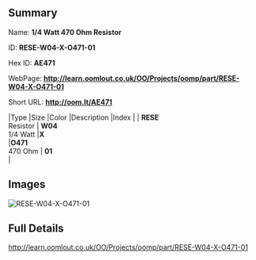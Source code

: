 

## Summary
 
Name: __1/4 Watt 470 Ohm Resistor__

ID: __RESE-W04-X-O471-01__

Hex ID: __AE471__

WebPage: __http://learn.oomlout.co.uk/OO/Projects/oomp/part/RESE-W04-X-O471-01__

Short URL: __http://oom.lt/AE471__


|Type   |Size   |Color   |Description   |Index   |
| __RESE__ <br>Resistor  | __W04__<br>1/4 Watt   |__X__<br>    |__O471__<br>470 Ohm    | __01__<br>  |


## Images
![RESE-W04-X-O471-01](http://oomlout.com/oomp-gen/parts/RESE-W04-X-O471-01/RESE-W04-X-O471-01_420.jpg)

## Full Details

 http://learn.oomlout.co.uk/OO/Projects/oomp/part/RESE-W04-X-O471-01

